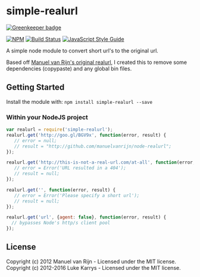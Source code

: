 # simple-realurl

[![Greenkeeper badge](https://badges.greenkeeper.io/lukekarrys/simple-realurl.svg)](https://greenkeeper.io/)

[![NPM](https://nodei.co/npm/simple-realurl.png)](https://nodei.co/npm/simple-realurl/)
[![Build Status](https://travis-ci.org/lukekarrys/simple-realurl.png?branch=master)](https://travis-ci.org/lukekarrys/simple-realurl)
[![JavaScript Style Guide](https://img.shields.io/badge/code%20style-standard-brightgreen.svg)](http://standardjs.com/)

A simple node module to convert short url's to the original url.

Based off [Manuel van Rijn's original realurl](https://github.com/manuelvanrijn/node-realurl), I created this to remove some dependencies (copypaste) and any global bin files.

## Getting Started

Install the module with: `npm install simple-realurl --save`

### Within your NodeJS project

```javascript
var realurl = require('simple-realurl');
realurl.get('http://goo.gl/BGV9x', function(error, result) {
   // error = null;
   // result = "http://github.com/manuelvanrijn/node-realurl";
});

realurl.get('http://this-is-not-a-real-url.com/at-all', function(error, result) {
   // error = Error('URL resulted in a 404');
   // result = null;
});

realurl.get('', function(error, result) {
   // error = Error('Please specify a short url');
   // result = null;
});

realurl.get('url', {agent: false}, function(error, result) {
  // bypasses Node's http/s client pool
});
```

## License

Copyright (c) 2012 Manuel van Rijn - Licensed under the MIT license.
Copyright (c) 2012-2016 Luke Karrys - Licensed under the MIT license.
